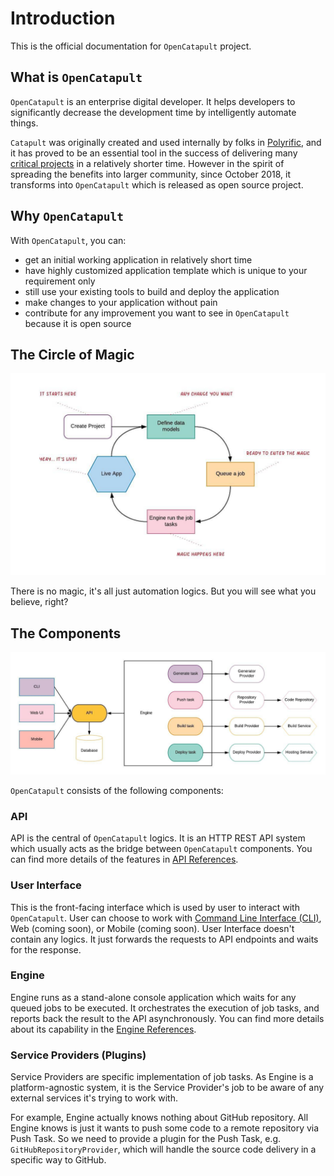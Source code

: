 # Introduction

This is the official documentation for `OpenCatapult` project.

## What is `OpenCatapult`

`OpenCatapult` is an enterprise digital developer. It helps developers to significantly decrease the development time by intelligently automate things.

`Catapult` was originally created and used internally by folks in [Polyrific](https://polyrific.com), and it has proved to be an essential tool in the success of delivering many [critical projects](https://polyrific.com/past-projects) in a relatively shorter time. However in the spirit of spreading the benefits into larger community, since October 2018, it transforms into `OpenCatapult` which is released as open source project.

## Why `OpenCatapult`

With `OpenCatapult`, you can:

* get an initial working application in relatively short time
* have highly customized application template which is unique to your requirement only
* still use your existing tools to build and deploy the application
* make changes to your application without pain
* contribute for any improvement you want to see in `OpenCatapult` because it is open source

## The Circle of Magic

![Circle of Magic](img/circle.jpeg)

There is no magic, it's all just automation logics. But you will see what you believe, right?

## The Components

![Architecture](img/general-arch.jpeg)

`OpenCatapult` consists of the following components:

### API

API is the central of `OpenCatapult` logics. It is an HTTP REST API system which usually acts as the bridge between `OpenCatapult` components. You can find more details of the features in [API References](api/api.md).

### User Interface

This is the front-facing interface which is used by user to interact with `OpenCatapult`. User can choose to work with [Command Line Interface \(CLI\)](cli/cli.md), Web \(coming soon\), or Mobile \(coming soon\). User Interface doesn't contain any logics. It just forwards the requests to API endpoints and waits for the response.

### Engine

Engine runs as a stand-alone console application which waits for any queued jobs to be executed. It orchestrates the execution of job tasks, and reports back the result to the API asynchronously. You can find more details about its capability in the [Engine References](engine/engine.md).

### Service Providers \(Plugins\)

Service Providers are specific implementation of job tasks. As Engine is a platform-agnostic system, it is the Service Provider's job to be aware of any external services it's trying to work with.

For example, Engine actually knows nothing about GitHub repository. All Engine knows is just it wants to push some code to a remote repository via Push Task. So we need to provide a plugin for the Push Task, e.g. `GitHubRepositoryProvider`, which will handle the source code delivery in a specific way to GitHub.

